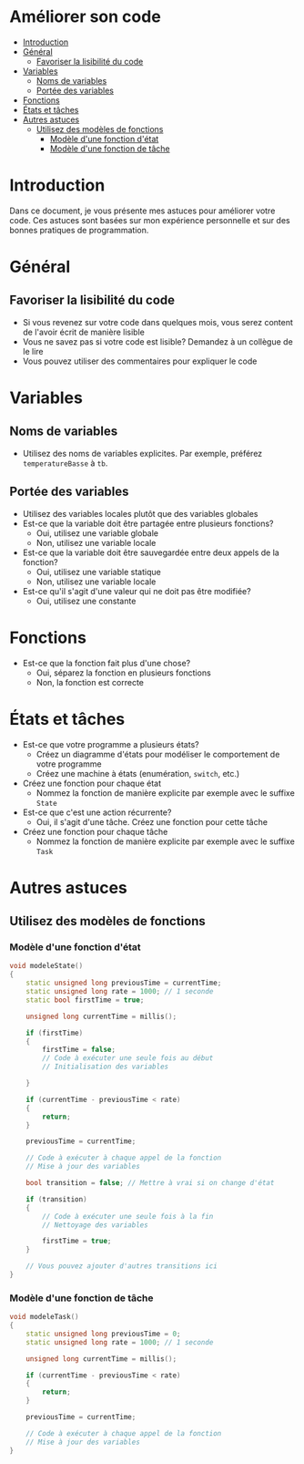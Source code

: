 # Améliorer son code <!-- omit in toc -->

- [Introduction](#introduction)
- [Général](#général)
  - [Favoriser la lisibilité du code](#favoriser-la-lisibilité-du-code)
- [Variables](#variables)
  - [Noms de variables](#noms-de-variables)
  - [Portée des variables](#portée-des-variables)
- [Fonctions](#fonctions)
- [États et tâches](#états-et-tâches)
- [Autres astuces](#autres-astuces)
  - [Utilisez des modèles de fonctions](#utilisez-des-modèles-de-fonctions)
    - [Modèle d'une fonction d'état](#modèle-dune-fonction-détat)
    - [Modèle d'une fonction de tâche](#modèle-dune-fonction-de-tâche)


# Introduction
Dans ce document, je vous présente mes astuces pour améliorer votre code. Ces astuces sont basées sur mon expérience personnelle et sur des bonnes pratiques de programmation.

# Général
## Favoriser la lisibilité du code
- Si vous revenez sur votre code dans quelques mois, vous serez content de l'avoir écrit de manière lisible
- Vous ne savez pas si votre code est lisible? Demandez à un collègue de le lire
- Vous pouvez utiliser des commentaires pour expliquer le code

# Variables
## Noms de variables
- Utilisez des noms de variables explicites. Par exemple, préférez `temperatureBasse` à `tb`.

## Portée des variables
- Utilisez des variables locales plutôt que des variables globales
- Est-ce que la variable doit être partagée entre plusieurs fonctions?
  - Oui, utilisez une variable globale
  - Non, utilisez une variable locale
- Est-ce que la variable doit être sauvegardée entre deux appels de la fonction?
  - Oui, utilisez une variable statique
  - Non, utilisez une variable locale
- Est-ce qu'il s'agit d'une valeur qui ne doit pas être modifiée?
  - Oui, utilisez une constante

# Fonctions
- Est-ce que la fonction fait plus d'une chose?
  - Oui, séparez la fonction en plusieurs fonctions
  - Non, la fonction est correcte

# États et tâches
- Est-ce que votre programme a plusieurs états?
  - Créez un diagramme d'états pour modéliser le comportement de votre programme
  - Créez une machine à états (enumération, `switch`, etc.)
- Créez une fonction pour chaque état
  - Nommez la fonction de manière explicite par exemple avec le suffixe `State`
- Est-ce que c'est une action récurrente?
  - Oui, il s'agit d'une tâche. Créez une fonction pour cette tâche
- Créez une fonction pour chaque tâche
  - Nommez la fonction de manière explicite par exemple avec le suffixe `Task`

# Autres astuces
## Utilisez des modèles de fonctions
### Modèle d'une fonction d'état

```cpp
void modeleState()
{
    static unsigned long previousTime = currentTime;
    static unsigned long rate = 1000; // 1 seconde
    static bool firstTime = true;

    unsigned long currentTime = millis();

    if (firstTime)
    {
        firstTime = false;
        // Code à exécuter une seule fois au début
        // Initialisation des variables

    }

    if (currentTime - previousTime < rate)
    {
        return;
    }

    previousTime = currentTime;

    // Code à exécuter à chaque appel de la fonction
    // Mise à jour des variables

    bool transition = false; // Mettre à vrai si on change d'état

    if (transition)
    {
        // Code à exécuter une seule fois à la fin
        // Nettoyage des variables

        firstTime = true;
    }

    // Vous pouvez ajouter d'autres transitions ici
}
```

### Modèle d'une fonction de tâche

```cpp
void modeleTask()
{
    static unsigned long previousTime = 0;
    static unsigned long rate = 1000; // 1 seconde

    unsigned long currentTime = millis();

    if (currentTime - previousTime < rate)
    {
        return;
    }

    previousTime = currentTime;

    // Code à exécuter à chaque appel de la fonction
    // Mise à jour des variables
}
```


